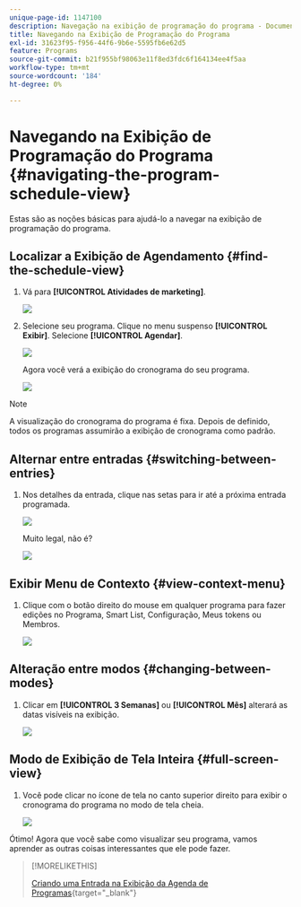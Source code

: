 ```yaml
---
unique-page-id: 1147100
description: Navegação na exibição de programação do programa - Documentação do Marketo - Documentação do produto
title: Navegando na Exibição de Programação do Programa
exl-id: 31623f95-f956-44f6-9b6e-5595fb6e62d5
feature: Programs
source-git-commit: b21f955bf98063e11f8ed3fdc6f164134ee4f5aa
workflow-type: tm+mt
source-wordcount: '184'
ht-degree: 0%

---
```


# Navegando na Exibição de Programação do Programa {#navigating-the-program-schedule-view}

Estas são as noções básicas para ajudá-lo a navegar na exibição de programação do programa.

## Localizar a Exibição de Agendamento {#find-the-schedule-view}

1. Vá para **[!UICONTROL Atividades de marketing]**.

   ![](assets/login-marketing-activities.png)

1. Selecione seu programa. Clique no menu suspenso **[!UICONTROL Exibir]**. Selecione **[!UICONTROL Agendar]**.

   ![](assets/image2014-9-17-11-3a38-3a3.png)

   Agora você verá a exibição do cronograma do seu programa.

   ![](assets/image2014-9-17-11-3a38-3a14.png)

>[!NOTE]
>
>A visualização do cronograma do programa é fixa. Depois de definido, todos os programas assumirão a exibição de cronograma como padrão.

## Alternar entre entradas {#switching-between-entries}

1. Nos detalhes da entrada, clique nas setas para ir até a próxima entrada programada.

   ![](assets/image2014-9-17-11-3a38-3a54.png)

   Muito legal, não é?

   ![](assets/image2014-9-17-11-3a39-3a10.png)

## Exibir Menu de Contexto {#view-context-menu}

1. Clique com o botão direito do mouse em qualquer programa para fazer edições no Programa, Smart List, Configuração, Meus tokens ou Membros.

   ![](assets/image2014-9-17-11-3a39-3a59.png)

## Alteração entre modos {#changing-between-modes}

1. Clicar em **[!UICONTROL 3 Semanas]** ou **[!UICONTROL Mês]** alterará as datas visíveis na exibição.

   ![](assets/image2014-9-17-11-3a40-3a19.png)

## Modo de Exibição de Tela Inteira {#full-screen-view}

1. Você pode clicar no ícone de tela no canto superior direito para exibir o cronograma do programa no modo de tela cheia.

   ![](assets/image2014-9-17-11-3a40-3a45.png)

Ótimo! Agora que você sabe como visualizar seu programa, vamos aprender as outras coisas interessantes que ele pode fazer.

>[!MORELIKETHIS]
>
>[Criando uma Entrada na Exibição da Agenda de Programas](/help/marketo/product-docs/core-marketo-concepts/programs/program-schedule-view/creating-an-entry-in-the-program-schedule-view.md){target="_blank"}
